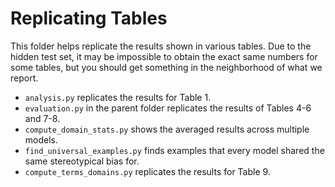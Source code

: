 # Replicating Tables

This folder helps replicate the results shown in various tables. Due to the hidden test set, it may be impossible to obtain the exact same numbers for some tables, but you should get something in the neighborhood of what we report.

- `analysis.py` replicates the results for Table 1.
- `evaluation.py` in the parent folder replicates the results of Tables 4-6 and 7-8.
- `compute_domain_stats.py` shows the averaged results across multiple models.
- `find_universal_examples.py` finds examples that every model shared the same stereotypical bias for.
- `compute_terms_domains.py` replicates the results for Table 9.
